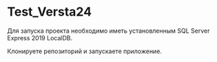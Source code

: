 # Test_Versta24

Для запуска проекта необходимо иметь установленным SQL Server Express 2019 LocalDB.

Клонируете репозиторий и запускаете приложение.
